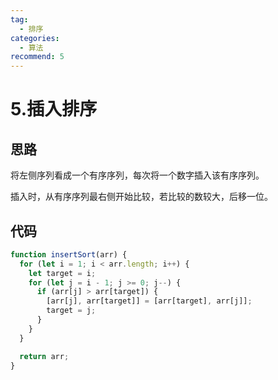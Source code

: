 ```yaml
---
tag:
  - 排序
categories:
  - 算法
recommend: 5
---
```


# 5.插入排序

## 思路

将左侧序列看成一个有序序列，每次将一个数字插入该有序序列。

插入时，从有序序列最右侧开始比较，若比较的数较大，后移一位。

## 代码

```js
function insertSort(arr) {
  for (let i = 1; i < arr.length; i++) {
    let target = i;
    for (let j = i - 1; j >= 0; j--) {
      if (arr[j] > arr[target]) {
        [arr[j], arr[target]] = [arr[target], arr[j]];
        target = j;
      }
    }
  }

  return arr;
}
```
